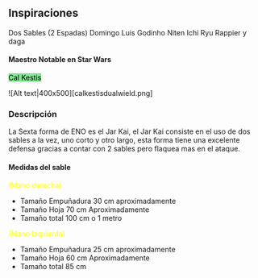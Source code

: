 ## Inspiraciones
Dos Sables (2 Espadas)
Domingo Luis Godinho
Niten Ichi Ryu
Rappier y daga

#### Maestro Notable en Star Wars

<font color="#000000"><span style="background:rgba(0, 235, 0, 0.2)"><span style="background:rgba(3, 135, 102, 0.2)"><span style="background:rgba(0, 235, 0, 0.2)">Cal Kestis</span></span></span></font>

![Alt text|400x500][calkestisdualwield.png]
### Descripción
La  Sexta forma de ENO es el Jar Kai, el Jar Kai consiste en el uso de dos sables a la vez, uno corto y otro largo, esta forma tiene una excelente defensa gracias a contar con 2 sables pero flaquea mas en el ataque.

#### Medidas del sable

<font color="#ffff00">(Mano derecha)</font>

- Tamaño Empuñadura 30 cm aproximadamente
- Tamaño Hoja 70 cm Aproximadamente
- Tamaño total 100 cm o 1 metro

<font color="#ffff00">(Mano Izquierda)</font>

- Tamaño Empuñadura 25 cm aproximadamente
- Tamaño Hoja 60 cm Aproximadamente
- Tamaño total 85 cm